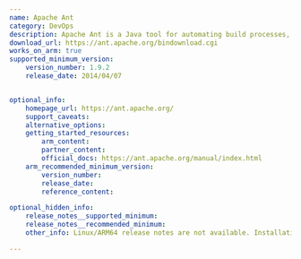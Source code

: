 ```yaml
---
name: Apache Ant
category: DevOps
description: Apache Ant is a Java tool for automating build processes, mainly used in compiling, assembling, and deploying Java projects. It uses XML files to configure tasks and streamline software builds.
download_url: https://ant.apache.org/bindownload.cgi
works_on_arm: true
supported_minimum_version:
    version_number: 1.9.2
    release_date: 2014/04/07


optional_info:
    homepage_url: https://ant.apache.org/
    support_caveats:
    alternative_options:
    getting_started_resources:
        arm_content: 
        partner_content: 
        official_docs: https://ant.apache.org/manual/index.html
    arm_recommended_minimum_version:
        version_number:
        release_date:
        reference_content: 

optional_hidden_info:
    release_notes__supported_minimum: 
    release_notes__recommended_minimum:
    other_info: Linux/ARM64 release notes are not available. Installation and testing are done using `apt install ant` on ubuntu 14.04 and above versions.

---
```


